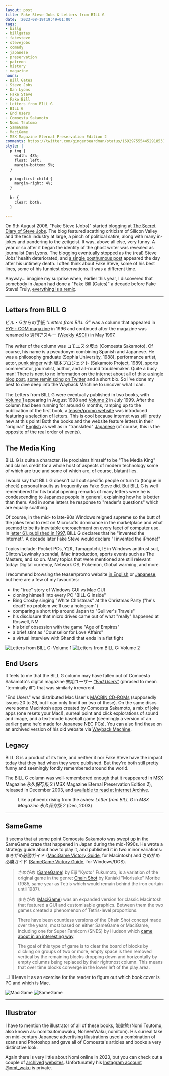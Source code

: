 ```yaml
---
layout: post
title: Fake Steve Jobs & Letters from BILL G
date: '2023-08-19T19:49+01:00'
tags:
- billg
- billgates
- fakesteve
- stevejobs
- comedy
- japanese
- preservation
- patreon
- history
- magazine
nouns:
- Bill Gates
- Steve Jobs
- Dan Lyons
- Fake Steve
- Fake Bill
- Letters from BILL G
- BILL G
- End Users
- Comoesta Sakamoto
- Nomi Tsutomo
- SameGame
- MaciGame
- MSX Magazine Eternal Preservation Edition 2
comments: https://twitter.com/gingerbeardman/status/1692975554452918537
style: |
  p img {
    width: 48%;
    float: left;
    margin-bottom: 5%;
  }

  p img:first-child {
    margin-right: 4%;
  }
  
  hr {
    clear: both;
  }

---
```


On 9th August 2006, "Fake Steve (Jobs)" started blogging at [The Secret Diary of Steve Jobs](https://www.fakesteve.net/2006/08/el-jobso-rides-again.html). The blog featured scathing criticism of Silicon Valley and the tech industry at large, a pinch of political satire, along with many in-jokes and pandering to the zeitgeist. It was, above all else, very funny. A year or so after it began the identity of the ghost writer was revealed as journalist Dan Lyons. The blogging eventually stopped as the (real) Steve Jobs' health deteriorated, and [a single posthumous post](https://www.fakesteve.net/2011/10/one-last-thing-r-i-p-steve-jobs.html) appeared the day after his untimely death. I often think about Fake Steve, some of his best lines, some of his funniest observations. It was a different time.

Anyway... imagine my surprise when, earlier this year, I discovered that somebody in Japan had done a "Fake Bill (Gates)" a decade before Fake Steve! Truly, [everything is a remix](https://www.everythingisaremix.info).

----

## Letters from BILL G

ビル・Ｇからの手紙 *"Letters from BILL G"* was a column that appeared in [EYE・COM magazine](https://weekly.ascii.jp/elem/000/001/539/1539536/) in 1996 and continued after the magazine was renamed to 週刊アスキー ([Weekly ASCII](https://weekly.ascii.jp/elem/000/002/612/2612627/)) in May 1997.

The writer of the column was コモエスタ坂本 (Comoesta Sakamoto). Of course, his name is a pseudonym combining Spanish and Japanese. He was a philosophy graduate (Sophia University, 1988), performance artist, actor, [punk singer](https://www.youtube.com/watch?v=o9MmWLVBEzI) with 坂本プロジェクト (Sakamoto Project, 1989), sports commentator, journalist, author, and all-round troublemaker. Quite a busy man! There is next to no information on the internet about all of this: [a single blog post](https://cpplover.blogspot.com/2007/03/g.html), [some reminiscing on Twitter](https://twitter.com/search?q=ビルＧからの手紙&src=typed_query&f=live) and a short bio. So I've done my best to dive deep into the Wayback Machine to uncover what I can.

The Letters from BILL G were eventually published in two books, with [Volume 1](https://www.amazon.co.jp/dp/4756118550/) appearing in August 1998 and [Volume 2](https://www.amazon.co.jp/dp/4756131514/) in July 1999. After the column had been running for around 6 months, ramping up to the publication of the first book, a [teaser/promo website](https://web.archive.org/web/20030811195205/http://wam.ascii.co.jp/regular/bill_g/) was introduced featuring a selection of letters. This is cool because internet was still pretty new at this point! Both the books and the website feature letters in their "original" [English](https://web.archive.org/web/20030813051438/http://wam.ascii.co.jp/regular/bill_g/eng/index.html) as well as in "translated" [Japanese](https://web.archive.org/web/20030802194529/http://wam.ascii.co.jp/regular/bill_g/index.html) (of course, this is the opposite of the real order of events).

## The Media King

BILL G is quite a character. He proclaims himself to be "The Media King" and claims credit for a whole host of aspects of modern technology some of which are true and some of which are, of course, blatant lies.

I would say that BILL G doesn't call out specific people or turn to (tongue in cheek) personal insults as frequently as Fake Steve did. But BILL G is well remembered for his brutal opening remarks of many letters were he is condescending to Japanese people in general, explaining how he is better than them. And in some letters he response to "reader's questions" which are equally scathing. 

Of course, in the mid- to late-90s Windows reigned supreme so the butt of the jokes tend to rest on Microsofts dominance in the marketplace and what seemed to be its inevitable encroachment on every facet of computer use. In [letter 61, published in 1997](https://web.archive.org/web/20020902153215/http://weeklyascii.com/regular/bill_g/letter/mail/mail61-70/mail61.html), BILL G declares that he "invented the Internet". A decade later Fake Steve would declare "I invented the iPhone!"

Topics include: Pocket PCs, Y2K, Tamagotchi, IE in Windows antitrust suit, Clinton/Lewinsky scandal, iMac introduction, sports events such as The Masters, and so on. Many topics that were mentioned are still relevant today: Digital currency, Network OS, Pokemon, Global warming, and more.

I recommend browsing the teaser/promo website [in English](https://web.archive.org/web/20030813051438/http://wam.ascii.co.jp/regular/bill_g/eng/index.html) or [Japanese](https://web.archive.org/web/20030811195205/http://wam.ascii.co.jp/regular/bill_g/), but here are a few of my favourites:

- the "true" story of Windows GUI vs Mac GUI
- cloning himself into every PC "BILL G Inside"
- Bing Crosby singing "White Christmas" at the Christmas Party ("he's dead? no problem we'll use a hologram")
- comparing a short trip around Japan to "Gulliver's Travels"
- his disclosure that micro drives came out of what "really" happened at Roswell, NM
- his brief obsession with the game "Age of Empires"
- a brief stint as "Counsellor for Love Affairs"
- a virtual interview with Ghandi that ends in a fist fight

![Letters from BILL G: Volume 1](https://cdn.gingerbeardman.com/images/posts/comoesta-sakamoto-letters-from-bill-g-1.jpg) ![Letters from BILL G: Volume 2](https://cdn.gingerbeardman.com/images/posts/comoesta-sakamoto-letters-from-bill-g-2.jpg) 

## End Users

It feels to me that the BILL G column may have fallen out of Comoesta Sakamoto's digital magazine 末期ユーザー [*"End Users"*](https://web.archive.org/web/19990220082947/http://www.asahi-net.or.jp/%7ELZ3T-SKMT/enduser/makki.htm) (phrased to mean "terminally ill") that was similarly irreverent. 

"End Users" was distributed Mac User's [MACBIN CD-ROMs](https://archive.org/search?query=MACBIN+CD-ROM) (supposedly issues 20 to 26, but I can only find it on two of these). On the same discs were some Macintosh apps created by Comoesta Sakamoto, a mix of joke apps (one resets your Mac!), surreal point and click explorations of sound and image, and a text-mode baseball game (seemingly a version of an earlier game he'd made for Japanese NEC PCs). You can also find these on an archived version of his old website via [Wayback Machine](https://web.archive.org/web/19981206045204/http://www.asahi-net.or.jp:80/~LZ3T-SKMT/game/).

## Legacy

BILL G is a product of its time, and neither it nor Fake Steve have the impact today that they had when they were published. But they're both still pretty funny and seemingly fondly remembered around the world.

The BILL G column was well-remembered enough that it reappeared in MSX Magazine 永久保存版 2 (MSX Magazine Eternal Preservation Edition 2), released in December 2003, and [available to read at Internet Archive](https://archive.org/details/MSXMAGAZINE2/page/n113/mode/2up).

<figure class="img-with-caption">
<picture>
  <source srcset="https://cdn.gingerbeardman.com/images/posts/comoesta-sakamoto-msx-revival-vol-2.avif 1x, https://cdn.gingerbeardman.com/images/posts/comoesta-sakamoto-msx-revival-vol-2-retina.avif 2x" type="image/avif">
  <source srcset="https://cdn.gingerbeardman.com/images/posts/comoesta-sakamoto-msx-revival-vol-2.webp 1x, https://cdn.gingerbeardman.com/images/posts/comoesta-sakamoto-msx-revival-vol-2-retina.webp 2x" type="image/webp">
  <img src="https://cdn.gingerbeardman.com/images/posts/comoesta-sakamoto-msx-revival-vol-2.jpg" srcset="https://cdn.gingerbeardman.com/images/posts/comoesta-sakamoto-msx-revival-vol-2-retina.jpg 2x" onload="doScroll();" alt="" title="" loading="lazy">
</picture>
<figcaption class="caption">Like a phoenix rising from the ashes: <em>Letter from BILL G</em> in <em>MSX Magazine 永久保存版 2</em> (Dec, 2003)</figcaption></figure>

----

## SameGame

It seems that at some point Comoesta Sakamoto was swept up in the SameGame craze that happened in Japan during the mid-1990s. He wrote a strategy guide about how to play it, and published it in two minor variations: まきがめ必勝ガイド ([MaciGame Victory Guide](http://webcatplus.nii.ac.jp/webcatplus/details/book/2452434.html), for Macintosh) and さめがめ必勝ガイド ([SameGame Victory Guide](http://webcatplus.nii.ac.jp/webcatplus/details/book/2455181.html), for Windows/DOS).

> さめがめ ([SameGame](https://gamicus.fandom.com/wiki/SameGame)) by Eiji "Kyoto" Fukumoto, is a variation of the original game in the genre: [Chain Shot](https://www.asahi-net.or.jp/~ky6k-mrb/chainsht.htm) by Kuniaki "Morisuke" Moribe (1985, same year as Tetris which would remain behind the iron curtain until 1987). 
> 
> まきがめ ([MaciGame](/2023/05/04/macigame-user-created-graphics/)) was an expanded version for classic Macintosh that featured a GUI and customisable graphics. Between them the two games created a phenomenon of Tetris-level proportions.
> 
> There have been countless versions of the Chain Shot concept made over the years, most based on either SameGame or MaciGame, including one for Super Famicom (SNES) by Hudson which [came about in an interesting way](https://retro-gamer.jp/?p=10059).
> 
> The goal of this type of game is to clear the board of blocks by clicking on groups of two or more, empty space is then removed vertical by the remaining blocks dropping down and horizontally by empty columns being replaced by their rightmost column. This means that over time blocks converge in the lower left of the play area.

...I'll leave it as an exercise for the reader to figure out which book cover is PC and which is Mac.

![MaciGame](https://cdn.gingerbeardman.com/images/posts/comoesta-sakamoto-same-game-mac.jpg) ![SameGame](https://cdn.gingerbeardman.com/images/posts/comoesta-sakamoto-same-game-pc.jpg) 

----

## Illustrator

I have to mention the illustrator of all of these books, 能美勉 (Nomi Tsutomu, also known as: nomitsutomuwaku, NohVenWaku, nomitom). His surreal take on mid-century Japanese advertising illustrations used a combination of scans and Photoshop and gave all of Comoesta's articles and books a very distinctive look.

Again there is very little about Nomi online in 2023, but you can check out a couple of [archived](https://web.archive.org/web/20001017115435/http://www.ne.jp/asahi/nomi/2106/index.html) [websites](http://www.illustrators-jp.net/dbase/dbase.php?start=91&end=100&ename=image,&values=%89%F9%82%A9%82%B5%82%A2%81E%83%8C%83g%83%8D%2C). Unfortunately his [Instagram account @nmt_waku](https://www.instagram.com/nmt_waku/) is private.
